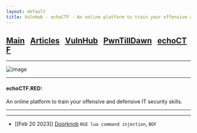 ```yaml
---
layout: default
title: VulnHub - echoCTF - An online platform to train your offensive and defensive IT security skills.
---
```


<h2 class="mume-header" id="mainindexhtml-nbspnbsp-contactcontacthtml"><a 
href="../../index.html">Main</a>&#xA0;&#xA0;&#xA0;<a 
href="/posts/articles/index.html">Articles</a>&#xA0;&#xA0;&#xA0;<a
href="/posts/vulnhub/index.html">VulnHub</a>&#xA0;&#xA0;&#xA0;<a 
href="/posts/PTD/index.html">PwnTillDawn</a>&#xA0;&#xA0;&#xA0;<a 
href="/posts/echoCTF/index.html">echoCTF</a></h2>
<hr>

![image](https://user-images.githubusercontent.com/87468669/220013896-2a9698c8-0be4-4e47-89bd-0717b88da779.png)

* * *
<h4 class="mume-header" id="echoctf">echoCTF.RED:</h4>
An online platform to train your offensive and defensive IT security skills.
<hr>
<hr>


- [[Feb 20 2023]] [Doorknob](https://n16hth4wk07.github.io/posts/echoCTF/doorknob.html) `NSE lua command injection`, `BOF`

